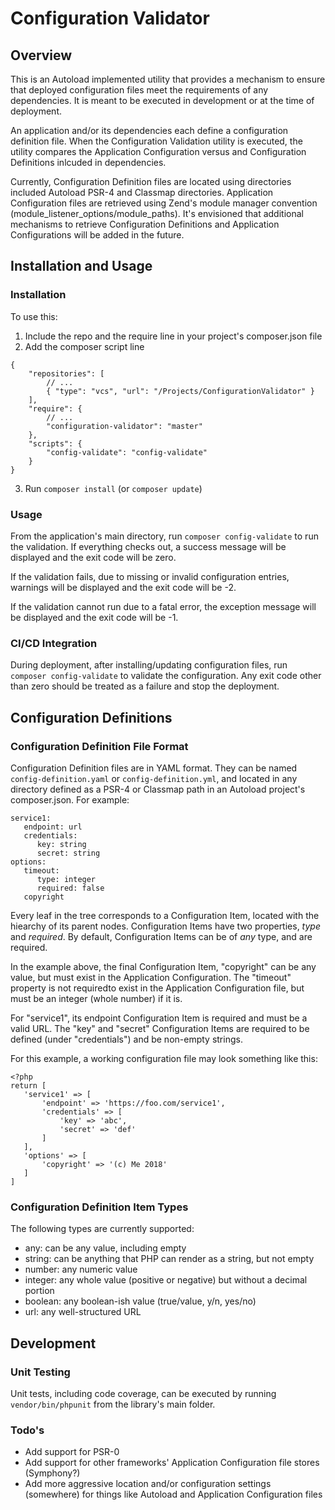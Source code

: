 # Configuration Validator
## Overview
This is an Autoload implemented utility that provides a mechanism to ensure that deployed configuration files meet the requirements of any dependencies.  It is meant to be executed in development or at the time of deployment.

An application and/or its dependencies each define a configuration definition file.  When the Configuration Validation utility is executed, the utility compares the Application Configuration versus and Configuration Definitions inlcuded in dependencies.

Currently, Configuration Definition files are located using directories included Autoload PSR-4 and Classmap directories.  Application Configuration files are retrieved using Zend's module manager convention (module_listener_options/module_paths).  It's envisioned that additional mechanisms to retrieve Configuration Definitions and Application Configurations will be added in the future.  

## Installation and Usage
### Installation
To use this:

1. Include the repo and the require line in your project's composer.json file
2. Add the composer script line

````
{
    "repositories": [
        // ...
        { "type": "vcs", "url": "/Projects/ConfigurationValidator" }
    ],
    "require": {
        // ...
        "configuration-validator": "master"
    },
    "scripts": {
        "config-validate": "config-validate"
    }
}
````

3. Run ```composer install``` (or ```composer update```)
### Usage
From the application's main directory, run ```composer config-validate``` to run the validation.  If everything checks out, a success message will be displayed and the exit code will be zero.

If the validation fails, due to missing or invalid configuration entries, warnings will be displayed and the exit code will be -2.

If the validation cannot run due to a fatal error, the exception message will be displayed and the exit code will be -1.

### CI/CD Integration
During deployment, after installing/updating configuration files, run ```composer config-validate``` to validate the configuration.  Any exit code other than zero should be treated as a failure and stop the deployment.

## Configuration Definitions
### Configuration Definition File Format
Configuration Definition files are in YAML format.  They can be named ```config-definition.yaml``` or ```config-definition.yml```, and located in any directory defined as a PSR-4 or Classmap path in an Autoload project's composer.json.  For example:

````
service1:
   endpoint: url
   credentials:
      key: string
      secret: string
options:
   timeout:
      type: integer
      required: false
   copyright
````

Every leaf in the tree corresponds to a Configuration Item, located with the hiearchy of its parent nodes.  Configuration Items have two properties, *type* and *required*.  By default, Configuration Items can be of *any* type, and are required.  

In the example above, the final Configuration Item, "copyright" can be any value, but must exist in the Application Configuration.  The "timeout" property is not requiredto exist in the Application Configuration file, but must be an integer (whole number) if it is.

For "service1", its endpoint Configuration Item is required and must be a valid URL.  The "key" and "secret" Configuration Items are required to be defined (under "credentials") and be non-empty strings.

For this example, a working configuration file may look something like this:
````
<?php
return [
   'service1' => [
       'endpoint' => 'https://foo.com/service1',
       'credentials' => [
           'key' => 'abc',
           'secret' => 'def'
       ]
   ],
   'options' => [
       'copyright' => '(c) Me 2018'
   ]
]
````
### Configuration Definition Item Types
The following types are currently supported:

* any: can be any value, including empty
* string: can be anything that PHP can render as a string, but not empty
* number: any numeric value
* integer: any whole value (positive or negative) but without a decimal portion
* boolean: any boolean-ish value (true/value, y/n, yes/no)
* url: any well-structured URL 

## Development

### Unit Testing
Unit tests, including code coverage, can be executed by running ```vendor/bin/phpunit``` from the library's main folder.

### Todo's

* Add support for PSR-0
* Add support for other frameworks' Application Configuration file stores (Symphony?)
* Add more aggressive location and/or configuration settings (somewhere) for things like Autoload and Application Configuration files